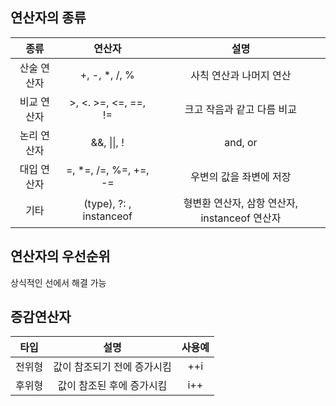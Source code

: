 ## 연산자의 종류

|    종류     |         연산자          |                     설명                      |
| :---------: | :---------------------: | :-------------------------------------------: |
| 산술 연산자 |      +, -, *, /, %      |            사칙 연산과 나머지 연산            |
| 비교 연산자 |  \>, <. >=, <=, ==, !=  |          크고 작음과 같고 다름 비교           |
| 논리 연산자 |       &&, \|\|, !       |                    and, or                    |
| 대입 연산자 |  =, *=, /=, %=, +=, -=  |            우변의 값을 좌변에 저장            |
|    기타     | (type), ?: , instanceof | 형변환 연산자, 삼항 연산자, instanceof 연산자 |



## 연산자의 우선순위

상식적인 선에서 해결 가능



## 증감연산자

|  타입  |            설명             | 사용예 |
| :----: | :-------------------------: | :----: |
| 전위형 | 값이 참조되기 전에 증가시킴 |  ++i   |
| 후위형 |  값이 참조된 후에 증가시킴  |  i++   |

